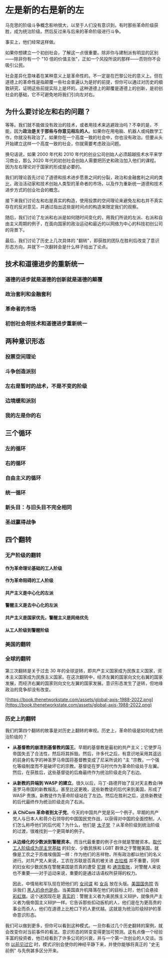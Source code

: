 # 左是新的右是新的左

马克思的阶级斗争概念影响很大，以至于人们没有意识到，有时那些革命阶级获胜，成为统治阶级。然后反过来与后来的革命阶级进行斗争。

事实上，他们经常这样做。

如果你想建立一个初创社会，了解这一点很重要。除非你与建制派有明显的区别——除非你有一个 "10 倍的价值主张"，正如一个风投所说的那样——否则你不会吸引公民。

社会差异化意味着在某种意义上是革命性的。不一定是在巴黎公社的意义上。但在道德上的革命性是指颠覆一些社会普遍认为是好的前提，但你可以通过对历史的细致研究，证明这些前提实际上是坏的。这种道德上的颠覆是道德上的创新，是初创社会的基础，它不可避免地将我们引向左对右。

## 为什么要讨论左和右的问题？
等等。我们就不能做没有政治的技术，或者用技术来逃避政治吗？不幸的是，不能，因为**政治是关于那些与你意见相左的人**。如果你在用电脑、机器人或纯数学工作，你就没有政治了。如果你在一个高度一致的社会中，你也没有政治。但要从头开始建立这样一个高度一致的社会，你就需要考虑政治问题。

换句话说，如果 2000 年代和 2010 年代的创业公司创始人必须超越技术水平来学习商业，那么 2020 年代的初创社会创始人需要把历史和政治加入他们的课程。因为左右理论对于国家的形成是必要的。

我们的理论首先讨论了道德和技术进步愿景之间的分裂，政治和金融套利之间的类比，政治活动家和技术创始人类型的革命者的市场，以及作为重新统一道德和技术进步方式的创业社会的概念。

接下来我们讨论左和右是真实的构造，使用投票的空间理论来避免左和右并不真实存在的反对意见，并通过指出这些是时间点的构造来限定我们的观察。

随后，我们讨论了左派和右派是如何随时间变化的，用我们所说的左派、右派和自由主义周期的例子，在面向国家的政治运动和最近的以网络为中心的科技初创公司的背景下。

最后，我们讨论了历史上几次具体的 "翻转"，即获胜的团队在胜利后改变了意识形态方向，并就下一次翻转会是什么样子给出了论点。

## 技术和道德进步的重新统一 

### 道德的进步就是道德的创新就是道德的颠覆

### 政治套利和金融套利

### 革命者的市场

### 初创社会将技术和道德进步重新统一

## 两种意识形态 

### 投票空间理论 
### 斗争创造派别
### 左右是暂时的战术，不是不变的阶级
### 边境缓和派别
### 我的左是你的右

## 三个循环
### 左的循环
### 右的循环
### 自由主义的循环
### 统一循环

### 新头目：与旧头目**不**完全相同
### 圣战赢得战争 
## 四个翻转
### 无产阶级的翻转
#### 作为革命理论基础的工人阶级
#### 作为革命阻碍的工人阶级
#### 共产主义是中心化的左派
#### 警醒主义是去中心化的左派
#### 共产主义是国家优先，警醒主义是网络优先
#### 从工人阶级到警醒阶级
### 美国的翻转
### 全球的翻转

第三次翻转是关于过去 30 年的全球逆转，即共产主义国家成为民族主义国家，资本主义国家成为民族主义国家。在这次翻转中，经济左翼的国家向文化右翼的国家发展，而经济右翼的国家则向文化左翼的国家发展。意识形态发生了逆转，但地缘政治的竞争却没有改变。

![https://book.thenetworkstate.com/assets/global-axis-1988-2022.png](https://book.thenetworkstate.com/assets/global-axis-1988-2022.png)




### 历史上的翻转

我们的第四个翻转的故事是对历史上翻转的审视。历史上，革命阶级是如何成为统治阶级的？

- **从基督教的崩溃到基督教的国王**。早期的基督教是最初的共产主义；它使罗马帝国失去了合法性，然后将其拆毁。然后，许多代之后，有意识地采用其遥远的前身的名字的神圣罗马帝国将基督教变成了尼采所说的 "主 "宗教，一个强化等级制度而不是破坏它的宗教。基督徒在罗马时代作为革命阶级处于左翼。然后，在获胜后，这些基督徒的后裔最终作为统治阶级走向了右边。

- **从新教的异端到 WASP 的建立**。很久以后，马丁-路德开始了反对天主教会/神圣罗马帝国的新教叛乱。甚至比这更晚，这些新教徒的后代来到美国，形成了 WASP 贵族。新教徒作为革命阶级站在了左边。然后在胜利之后，这些新教徒的后代最终作为统治阶级走向了右派。

- **从 ChiCom 革命者到太子党**。今天的中国共产党是另一个例子。早期的共产党人与日本人和蒋介石领导的中国国民党作战，以获得对中国的全面控制，人们怎么称呼他们的后代呢？为什么，他们是 [太子党](https://thediplomat.com/2015/11/who-are-chinas-princelings/) ？从革命阶级到统治阶级的过渡，很难找到一个更简单的例子。

- **从边缘化的少数派到警醒资本**。而当代最重要的例子也许就是警醒资本。[取代工人阶级成为民主党基础](https://prospect.org/politics/democrats-speak-to-working-class-discontent/) 的妇女、少数民族和 LGBT 群体之于警醒美国，就像是工农之于苏维埃俄国一样：作为他们的吉祥物，所有政治都以他们的名义进行。对共产党人来说，工农在苏联是否真的被关进 [古拉格](https://www.britannica.com/place/Gulag) 并不重要，同样的妇女和少数民族在警醒美国是否真的遭受 [犯罪](https://www.heritage.org/crime-and-justice/commentary/who-suffers-the-most-crime-wave) 和 [通货膨胀](https://thehill.com/policy/finance/598145-nonwhite-voters-more-likely-to-be-affected-by-spiking-inflation-poll/)，对警醒人来说也不重要——对于运动来说，重要的是通过话语权所获得的权力。

    因此，中情局和军队现在把他们的 [女间谍](https://www.youtube.com/watch?v=jpJDnyZqfLw&ab_channel=MrgunsngearBChannel) 和 [女兵](https://taskandpurpose.com/news/ted-cruz-emma-malonelord/) 放在头版。[美国国务院](https://br.usembassy.gov/u-s-embassy-and-consulates-fly-black-lives-matters-flag-in-commemoration-of-black-history-month/) 告诉我们 [黑人的命也是命](https://abcnews.go.com/Politics/us-embassies-authorized-hang-black-lives-matter-flags/story?id=77919182)。当美国直升机降落在他们的目标上时，他们会悬挂 [彩虹旗](https://web.archive.org/web/20220725153952/https://twitter.com/travisakers/status/1388485151018061827)。这个迷因现在是 [真实的](https://i.redd.it/8kz0amnqzqj61.png)：警醒主义者为美民族主义辩护，就像共产主义者为俄帝国主义辩护一样。它告诉那些扣动扳机的人，他们是在为更高贵的事业而杀人，他们在道德上比枪口下的人更优越。这就是为统治阶级辩护的革命意识形态。

我们可以做到更多，但你可以看到这种模式。一旦你看过几个历史翻转的案例，就会改变你对当前事件的看法。意识形态的转变变得更加可预测。这有点像一个经验丰富的投资者，他已经看到了许多公司的兴衰，并与一个第一次创业的人交谈。当你 [以前见过它](https://knowyourmeme.com/memes/james-franco-first-time) 时，模式识别会使你的神经平静下来，并使你能够将真正的 "史无前例" 与先例甚多区分开来。


